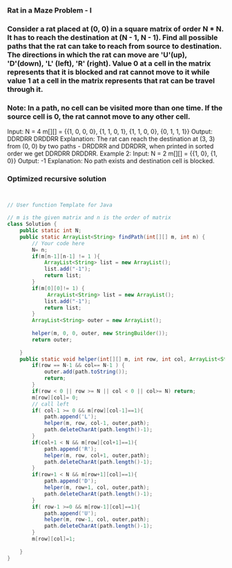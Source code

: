 ### Rat in a Maze Problem - I

### Consider a rat placed at (0, 0) in a square matrix of order N * N. It has to reach the destination at (N - 1, N - 1). Find all possible paths that the rat can take to reach from source to destination. The directions in which the rat can move are 'U'(up), 'D'(down), 'L' (left), 'R' (right). Value 0 at a cell in the matrix represents that it is blocked and rat cannot move to it while value 1 at a cell in the matrix represents that rat can be travel through it.
### Note: In a path, no cell can be visited more than one time. If the source cell is 0, the rat cannot move to any other cell.


Input:
N = 4
m[][] = {{1, 0, 0, 0},
         {1, 1, 0, 1}, 
         {1, 1, 0, 0},
         {0, 1, 1, 1}}
Output:
DDRDRR DRDDRR
Explanation:
The rat can reach the destination at 
(3, 3) from (0, 0) by two paths - DRDDRR 
and DDRDRR, when printed in sorted order 
we get DDRDRR DRDDRR.
Example 2:
Input:
N = 2
m[][] = {{1, 0},
         {1, 0}}
Output:
-1
Explanation:
No path exists and destination cell is 
blocked.



### Optimized recursive solution 

```java


// User function Template for Java

// m is the given matrix and n is the order of matrix
class Solution {
    public static int N;
    public static ArrayList<String> findPath(int[][] m, int n) {
        // Your code here
        N= n;
        if(m[n-1][n-1] != 1 ){
            ArrayList<String> list = new ArrayList();
            list.add("-1");
            return list;
        }
        if(m[0][0]!= 1) {
             ArrayList<String> list = new ArrayList();
            list.add("-1");
            return list;
        }
        ArrayList<String> outer = new ArrayList();
        
        helper(m, 0, 0, outer, new StringBuilder());
        return outer;
        
    }
    public static void helper(int[][] m, int row, int col, ArrayList<String> outer, StringBuilder path){
        if(row == N-1 && col== N-1 ) {
            outer.add(path.toString());
            return;
        }
        if(row < 0 || row >= N || col < 0 || col>= N) return;
        m[row][col]= 0;
        // call left
        if( col-1 >= 0 && m[row][col-1]==1){
            path.append('L');
            helper(m, row, col-1, outer,path);
            path.deleteCharAt(path.length()-1);
        }
        if(col+1 < N && m[row][col+1]==1){
            path.append('R');
            helper(m, row, col+1, outer,path);
            path.deleteCharAt(path.length()-1);
        }
        if(row+1 < N && m[row+1][col]==1){
            path.append('D');
            helper(m, row+1, col, outer,path);
            path.deleteCharAt(path.length()-1);
        }
        if( row-1 >=0 && m[row-1][col]==1){
            path.append('U');
            helper(m, row-1, col, outer,path);
            path.deleteCharAt(path.length()-1);
        }
        m[row][col]=1;
       
    }
}
```